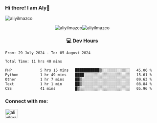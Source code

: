 ### Hi there! I am Aly👋

<p align="left"> <img src="https://komarev.com/ghpvc/?username=aliyilmazco&label=Profile%20views&color=0e75b6&style=flat" alt="aliyilmazco" /> </p>
<p align="center"><img align="center" src="https://github-readme-stats.vercel.app/api?username=aliyilmazco&show_icons=true&locale=en" alt="aliyilmazco" /><img align="center" src="https://github-readme-streak-stats.herokuapp.com/?user=aliyilmazco&" alt="aliyilmazco" /></p>

<h3 align="center">💻 Dev Hours</h3>

<!--START_SECTION:waka-->

```txt
From: 29 July 2024 - To: 05 August 2024

Total Time: 11 hrs 40 mins

PHP             5 hrs 15 mins   ███████████▒░░░░░░░░░░░░░   45.06 %
Python          1 hr 49 mins    ████░░░░░░░░░░░░░░░░░░░░░   15.61 %
Other           1 hr 7 mins     ██▒░░░░░░░░░░░░░░░░░░░░░░   09.63 %
Text            1 hr 1 min      ██▒░░░░░░░░░░░░░░░░░░░░░░   08.84 %
CSS             41 mins         █▒░░░░░░░░░░░░░░░░░░░░░░░   05.96 %
```

<!--END_SECTION:waka-->

<h3 align="left">Connect with me:</h3>
<p align="left">
<a href="https://linkedin.com/in/aliyilmazco" target="blank"><img align="center" src="https://raw.githubusercontent.com/rahuldkjain/github-profile-readme-generator/master/src/images/icons/Social/linked-in-alt.svg" alt="aliyilmazco" height="30" width="40" /></a>
</p>
